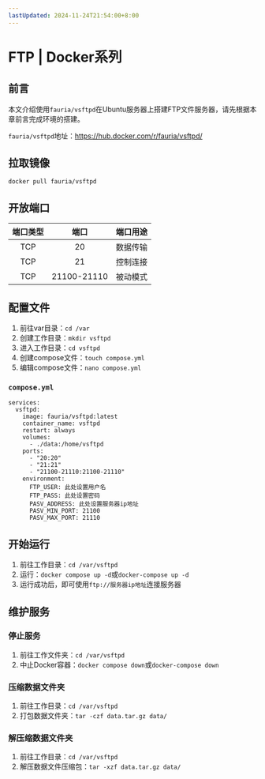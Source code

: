 ```yaml
---
lastUpdated: 2024-11-24T21:54:00+8:00
---
```


# FTP | Docker系列

## 前言

本文介绍使用```fauria/vsftpd```在Ubuntu服务器上搭建FTP文件服务器，请先根据本章前言完成环境的搭建。

```fauria/vsftpd```地址：<https://hub.docker.com/r/fauria/vsftpd/>

## 拉取镜像

```docker pull fauria/vsftpd```

## 开放端口

| 端口类型 |    端口     | 端口用途 |
| :------: | :---------: | :------: |
|   TCP    |     20      | 数据传输 |
|   TCP    |     21      | 控制连接 |
|   TCP    | 21100-21110 | 被动模式 |

## 配置文件

1. 前往var目录：```cd /var```
2. 创建工作目录：```mkdir vsftpd```
3. 进入工作目录：```cd vsftpd```
4. 创建compose文件：```touch compose.yml```
5. 编辑compose文件：```nano compose.yml```

### ```compose.yml```

```yml{13,14,15}
services:
  vsftpd:
    image: fauria/vsftpd:latest
    container_name: vsftpd
    restart: always
    volumes:
      - ./data:/home/vsftpd
    ports:
      - "20:20"
      - "21:21"
      - "21100-21110:21100-21110"
    environment:
      FTP_USER: 此处设置用户名
      FTP_PASS: 此处设置密码
      PASV_ADDRESS: 此处设置服务器ip地址
      PASV_MIN_PORT: 21100
      PASV_MAX_PORT: 21110
```

## 开始运行

1. 前往工作目录：```cd /var/vsftpd```
2. 运行：```docker compose up -d```或```docker-compose up -d```
3. 运行成功后，即可使用```ftp://服务器ip地址```连接服务器

## 维护服务

### 停止服务

1. 前往工作文件夹：```cd /var/vsftpd```
2. 中止Docker容器：```docker compose down```或```docker-compose down```

### 压缩数据文件夹

1. 前往工作目录：```cd /var/vsftpd```
2. 打包数据文件夹：```tar -czf data.tar.gz data/```

### 解压缩数据文件夹

1. 前往工作目录：```cd /var/vsftpd```
2. 解压数据文件压缩包：```tar -xzf data.tar.gz data/```